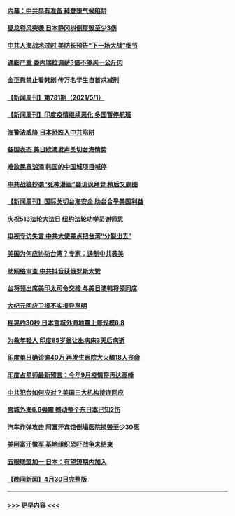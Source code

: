 #### [内幕：中共早有准备 拜登堕气候陷阱](../pages/prog202/a103108911.md?t=05021351) 
#### [疑龙卷风突袭 日本静冈树倒屋毁至少3伤](../pages/prog202/a103108977.md?t=05021351) 
#### [中共人海战术过时 美防长预告“下一场大战”细节](../pages/prog202/a103108984.md?t=05021351) 
#### [通膨严重 委内瑞拉调薪3倍不够买一公斤肉](../pages/prog202/a103108965.md?t=05021351) 
#### [金正恩禁止看韩剧 传万名学生自首求减刑](../pages/prog202/a103108926.md?t=05021351) 
#### [【新闻周刊】第781期（2021/5/1）](../pages/prog202/a103108909.md?t=05021351) 
#### [【新闻周刊】印度疫情继续恶化 多国暂停航班](../pages/prog202/a103108880.md?t=05021351) 
#### [海警法威胁 日本恐跌入中共陷阱](../pages/prog202/a103108085.md?t=05021351) 
#### [各国表态 美日欧澳发声关切台海情势](../pages/prog202/a103108099.md?t=05021351) 
#### [难敌民意汹涌 韩国的中国城项目喊停](../pages/prog202/a103108819.md?t=05021351) 
#### [中共战狼抄袭“死神漫画”疑讥讽拜登 稍后又删图](../pages/prog202/a103108812.md?t=05021351) 
#### [【新闻周刊】国际关切台海安全 助台合乎美国利益](../pages/prog202/a103108808.md?t=05021351) 
#### [庆祝513法轮大法日 纽约法轮功学员谢师恩](../pages/prog202/a103108805.md?t=05021351) 
#### [电视专访失言 中共大使差点把台湾“分裂出去”](../pages/prog202/a103108742.md?t=05021351) 
#### [美国为何应协防台湾？专家：遏制中共袭美](../pages/prog202/a103108696.md?t=05021351) 
#### [助网络审查 中共抖音获俄罗斯大赞](../pages/prog202/a103108626.md?t=05021351) 
#### [台将领出席美印太司令交接 与美日澳韩将领同席](../pages/prog202/a103108666.md?t=05021351) 
#### [大纪元回应卫报不实报导声明](../pages/prog202/a103108633.md?t=05021351) 
#### [摇晃约30秒 日本宫城外海地震上修规模6.8](../pages/prog202/a103108477.md?t=05021351) 
#### [为救年轻人 印度85岁翁让出病床3天后病逝](../pages/prog202/a103108457.md?t=05021351) 
#### [印度单日确诊逾40万 再发生医院大火酿18人丧命](../pages/prog202/a103108440.md?t=05021351) 
#### [印度占星师最新预言：今年9月疫情将再达高峰](../pages/prog202/a103108368.md?t=05021351) 
#### [中共犯台如何应对？美国三大机构接连回应](../pages/prog202/a103108423.md?t=05021351) 
#### [宫城外海6.6强震 撼动整个东日本已知2伤](../pages/prog202/a103108347.md?t=05021351) 
#### [汽车炸弹攻击 阿富汗宾馆倒塌医院损毁至少30死](../pages/prog202/a103108389.md?t=05021351) 
#### [美阿富汗撤军 基地组织恐吓战争未结束](../pages/prog202/a103108030.md?t=05021351) 
#### [五眼联盟加一 日本：有望短期内加入](../pages/prog202/a103108083.md?t=05021351) 
#### [【晚间新闻】4月30日完整版](../pages/prog202/a103108327.md?t=05021351) 

----
#### [ >>> 更早内容 <<< ](../indexes/prog202-earlier.md)
